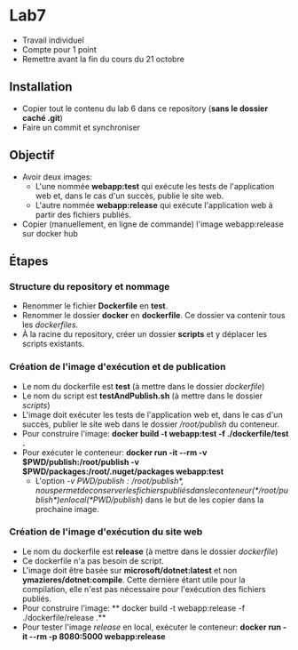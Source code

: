 # Lab7
- Travail individuel
- Compte pour 1 point
- Remettre avant la fin du cours du 21 octobre

## Installation
- Copier tout le contenu du lab 6 dans ce repository (**sans le dossier caché .git**)
- Faire un commit et synchroniser

## Objectif
- Avoir deux images: 
  - L'une nommée **webapp:test** qui exécute les tests de l'application web et, dans le cas d'un succès, publie le site web.
  - L'autre nommée **webapp:release** qui exécute l'application web à partir des fichiers publiés. 
- Copier (manuellement, en ligne de commande) l'image webapp:release sur docker hub

## Étapes
### Structure du repository et nommage
- Renommer le fichier **Dockerfile** en **test**.
- Renommer le dossier **docker** en **dockerfile**. Ce dossier va contenir tous les *dockerfiles*.
- À la racine du repository, créer un dossier **scripts** et y déplacer les scripts existants.

### Création de l'image d'exécution et de publication
- Le nom du dockerfile est **test** (à mettre dans le dossier *dockerfile*)
- Le nom du script est **testAndPublish.sh** (à mettre dans le dossier *scripts*)
- L'image doit exécuter les tests de l'application web et, dans le cas d'un succès, publier le site web dans le dossier */root/publish* du conteneur.
- Pour construire l'image: **docker build -t webapp:test -f ./dockerfile/test .**
- Pour exécuter le conteneur: **docker run -it --rm -v $PWD/publish:/root/publish -v $PWD/packages:/root/.nuget/packages webapp:test**
   - L'option *-v $PWD/publish:/root/publish*, nous permet de conserver les fichiers publiés dans le conteneur (*/root/publish*) en local (*$PWD/publish*) dans le but de les copier dans la prochaine image.
  
### Création de l'image d'exécution du site web 
- Le nom du dockerfile est **release** (à mettre dans le dossier *dockerfile*)
- Ce dockerfile n'a pas besoin de script.
- L'image doit être basée sur **microsoft/dotnet:latest** et non **ymazieres/dotnet:compile**. Cette dernière étant utile pour la compilation, elle n'est pas nécessaire pour l'exécution des fichiers publiés.
- Pour construire l'image: ** docker build -t webapp:release -f ./dockerfile/release .**
- Pour tester l'image *release* en local, exécuter le conteneur: **docker run -it --rm -p 8080:5000 webapp:release**

